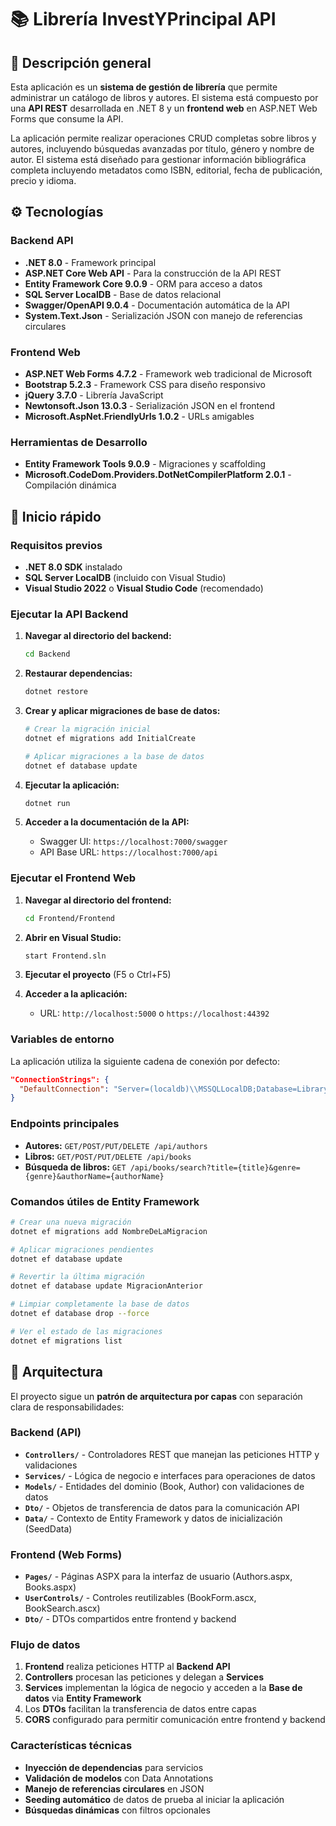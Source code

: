 # 📚 Librería InvestYPrincipal API

## 📘 Descripción general

Esta aplicación es un **sistema de gestión de librería** que permite administrar un catálogo de libros y autores. El sistema está compuesto por una **API REST** desarrollada en .NET 8 y un **frontend web** en ASP.NET Web Forms que consume la API.

La aplicación permite realizar operaciones CRUD completas sobre libros y autores, incluyendo búsquedas avanzadas por título, género y nombre de autor. El sistema está diseñado para gestionar información bibliográfica completa incluyendo metadatos como ISBN, editorial, fecha de publicación, precio y idioma.

## ⚙️ Tecnologías

### Backend API
- **.NET 8.0** - Framework principal
- **ASP.NET Core Web API** - Para la construcción de la API REST
- **Entity Framework Core 9.0.9** - ORM para acceso a datos
- **SQL Server LocalDB** - Base de datos relacional
- **Swagger/OpenAPI 9.0.4** - Documentación automática de la API
- **System.Text.Json** - Serialización JSON con manejo de referencias circulares

### Frontend Web
- **ASP.NET Web Forms 4.7.2** - Framework web tradicional de Microsoft
- **Bootstrap 5.2.3** - Framework CSS para diseño responsivo
- **jQuery 3.7.0** - Librería JavaScript
- **Newtonsoft.Json 13.0.3** - Serialización JSON en el frontend
- **Microsoft.AspNet.FriendlyUrls 1.0.2** - URLs amigables

### Herramientas de Desarrollo
- **Entity Framework Tools 9.0.9** - Migraciones y scaffolding
- **Microsoft.CodeDom.Providers.DotNetCompilerPlatform 2.0.1** - Compilación dinámica

## 🚀 Inicio rápido

### Requisitos previos
- **.NET 8.0 SDK** instalado
- **SQL Server LocalDB** (incluido con Visual Studio)
- **Visual Studio 2022** o **Visual Studio Code** (recomendado)

### Ejecutar la API Backend

1. **Navegar al directorio del backend:**
   ```bash
   cd Backend
   ```

2. **Restaurar dependencias:**
   ```bash
   dotnet restore
   ```

3. **Crear y aplicar migraciones de base de datos:**
   ```bash
   # Crear la migración inicial
   dotnet ef migrations add InitialCreate
   
   # Aplicar migraciones a la base de datos
   dotnet ef database update
   ```

4. **Ejecutar la aplicación:**
   ```bash
   dotnet run
   ```

5. **Acceder a la documentación de la API:**
   - Swagger UI: `https://localhost:7000/swagger`
   - API Base URL: `https://localhost:7000/api`

### Ejecutar el Frontend Web

1. **Navegar al directorio del frontend:**
   ```bash
   cd Frontend/Frontend
   ```

2. **Abrir en Visual Studio:**
   ```bash
   start Frontend.sln
   ```

3. **Ejecutar el proyecto** (F5 o Ctrl+F5)

4. **Acceder a la aplicación:**
   - URL: `http://localhost:5000` o `https://localhost:44392`

### Variables de entorno

La aplicación utiliza la siguiente cadena de conexión por defecto:
```json
"ConnectionStrings": {
  "DefaultConnection": "Server=(localdb)\\MSSQLLocalDB;Database=LibraryDB;Trusted_Connection=True;"
}
```

### Endpoints principales

- **Autores:** `GET/POST/PUT/DELETE /api/authors`
- **Libros:** `GET/POST/PUT/DELETE /api/books`
- **Búsqueda de libros:** `GET /api/books/search?title={title}&genre={genre}&authorName={authorName}`

### Comandos útiles de Entity Framework

```bash
# Crear una nueva migración
dotnet ef migrations add NombreDeLaMigracion

# Aplicar migraciones pendientes
dotnet ef database update

# Revertir la última migración
dotnet ef database update MigracionAnterior

# Limpiar completamente la base de datos
dotnet ef database drop --force

# Ver el estado de las migraciones
dotnet ef migrations list
```

## 🧱 Arquitectura

El proyecto sigue un **patrón de arquitectura por capas** con separación clara de responsabilidades:

### Backend (API)
- **`Controllers/`** - Controladores REST que manejan las peticiones HTTP y validaciones
- **`Services/`** - Lógica de negocio e interfaces para operaciones de datos
- **`Models/`** - Entidades del dominio (Book, Author) con validaciones de datos
- **`Dto/`** - Objetos de transferencia de datos para la comunicación API
- **`Data/`** - Contexto de Entity Framework y datos de inicialización (SeedData)

### Frontend (Web Forms)
- **`Pages/`** - Páginas ASPX para la interfaz de usuario (Authors.aspx, Books.aspx)
- **`UserControls/`** - Controles reutilizables (BookForm.ascx, BookSearch.ascx)
- **`Dto/`** - DTOs compartidos entre frontend y backend

### Flujo de datos
1. **Frontend** realiza peticiones HTTP al **Backend API**
2. **Controllers** procesan las peticiones y delegan a **Services**
3. **Services** implementan la lógica de negocio y acceden a la **Base de datos** via **Entity Framework**
4. Los **DTOs** facilitan la transferencia de datos entre capas
5. **CORS** configurado para permitir comunicación entre frontend y backend

### Características técnicas
- **Inyección de dependencias** para servicios
- **Validación de modelos** con Data Annotations
- **Manejo de referencias circulares** en JSON
- **Seeding automático** de datos de prueba al iniciar la aplicación
- **Búsquedas dinámicas** con filtros opcionales